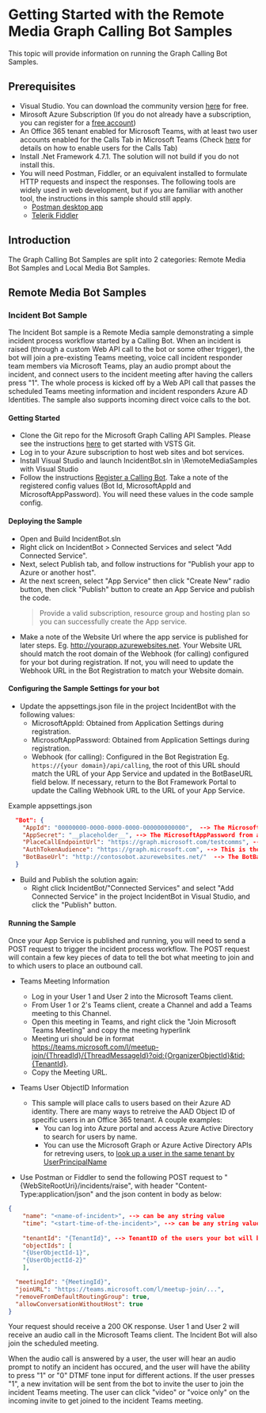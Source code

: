 # Getting Started with the Remote Media Graph Calling Bot Samples

This topic will provide information on running the Graph Calling Bot Samples.

## Prerequisites

* Visual Studio. You can download the community version [here](http://www.visualstudio.com) for free.
* Mirosoft Azure Subscription (If you do not already have a subscription, you can register for a <a href="https://azure.microsoft.com/en-us/free/" target="_blank">free account</a>)
* An Office 365 tenant enabled for Microsoft Teams, with at least two user accounts enabled for the Calls Tab in Microsoft Teams (Check [here](https://docs.microsoft.com/en-us/microsoftteams/configuring-teams-calling-quickstartguide) for details on how to enable users for the Calls Tab)
* Install .Net Framework 4.7.1.  The solution will not build if you do not install this.
* You will need Postman, Fiddler, or an equivalent installed to formulate HTTP requests and inspect the responses.  The following tools are widely used in web development, but if you are familiar with another tool, the instructions in this sample should still apply.
    + [Postman desktop app](https://www.getpostman.com/)
    + [Telerik Fiddler](http://www.telerik.com/fiddler)

## Introduction

The Graph Calling Bot Samples are split into 2 categories: Remote Media Bot Samples and Local Media Bot Samples.

## Remote Media Bot Samples

### Incident Bot Sample

The Incident Bot sample is a Remote Media sample demonstrating a simple incident process workflow started by a Calling Bot.  When an incident is raised (through a custom Web API call to the bot or some other trigger), the bot will join a pre-existing Teams meeting, voice call incident responder team members via Microsoft Teams, play an audio prompt about the incident, and connect users to the incident meeting after having the callers press "1". The whole process is kicked off by a Web API call that passes the scheduled Teams meeting information and incident responders Azure AD Identities. The sample also supports incoming direct voice calls to the bot.

#### Getting Started

* Clone the Git repo for the Microsoft Graph Calling API Samples. Please see the instructions [here](https://docs.microsoft.com/en-us/vsts/git/tutorial/clone?view=vsts&tabs=visual-studio) to get started with VSTS Git. 
* Log in to your Azure subscription to host web sites and bot services. 
* Install Visual Studio and launch IncidentBot.sln in <Repository>\RemoteMediaSamples with Visual Studio
* Follow the instructions [Register a Calling Bot](../Documentation/Register%20a%20Calling%20Bot%20for%20Microsoft%20Teams.md). Take a note of the registered config values (Bot Id, MicrosoftAppId and MicrosoftAppPassword). You will need these values in the code sample config.

#### Deploying the Sample

* Open and Build IncidentBot.sln
* Right click on IncidentBot > Connected Services and select "Add Connected Service".
* Next, select Publish tab, and follow instructions for "Publish your app to Azure or another host".
* At the next screen, select "App Service" then click "Create New" radio button, then click "Publish" button to create an App Service and publish the code.
    >Provide a valid subscription, resource group and hosting plan so you can successfully create the App service. 
* Make a note of the Website Url where the app service is published for later steps. Eg. http://yourapp.azurewebsites.net.  Your Website URL should match the root domain of the Webhook (for calling) configured for your bot during registration.  If not, you will need to update the Webhook URL in the Bot Registration to match your Website domain.

#### Configuring the Sample Settings for your bot

* Update the appsettings.json file in the project IncidentBot with the following values:
    * MicrosoftAppId: Obtained from Application Settings during registration. 
    * MicrosoftAppPassword: Obtained from Application Settings during registration. 
    * Webhook (for calling): Configured in the Bot Registration Eg. `https://{your domain}/api/calling`, the root of this URL should match the URL of your App Service and updated in the BotBaseURL field below.  If necessary, return to the Bot Framework Portal to update the Calling Webhook URL to the URL of your App Service.

Example appsettings.json
```json
  "Bot": {
    "AppId": "00000000-0000-0000-0000-000000000000",  --> The MicrosoftAppId/BotId from above
    "AppSecret": "__placeholder__", --> The MicrosoftAppPassword from above
    "PlaceCallEndpointUrl": "https://graph.microsoft.com/testcomms", --> This is the Microosft Graph entry point. Please keep the default value without any changes.
    "AuthTokenAudience": "https://graph.microsoft.com", --> This is the Microosft Graph entry point. Please keep the default value without any changes.
    "BotBaseUrl": "http://contosobot.azurewebsites.net/"  --> The BotBaseUrl is where the App Service is published
  }
```
* Build and Publish the solution again: 
    * Right click IncidentBot/"Connected Services" and select "Add Connected Service" in the project IncidentBot in Visual Studio, and click the "Publish" button.


#### Running the Sample 

Once your App Service is published and running, you will need to send a POST request to trigger the incident process workflow.  The POST request will contain a few key pieces of data to tell the bot what meeting to join and to which users to place an outbound call.

* Teams Meeting Information

    * Log in your User 1 and User 2 into the Microsoft Teams client.
    * From User 1 or 2's Teams client, create a Channel and add a Teams meeting to this Channel. 
    * Open this meeting in Teams, and right click the "Join Microsoft Teams Meeting" and copy the meeting hyperlink
    * Meeting uri should be in format https://teams.microsoft.com/l/meetup-join/{ThreadId}/{ThreadMessageId}?oid:{OrganizerObjectId}&tid:{TenantId}. 
    * Copy the Meeting URL. 

* Teams User ObjectID Information

    * This sample will place calls to users based on their Azure AD identity.  There are many ways to retreive the AAD Object ID of specific users in an Office 365 tenant.  A couple examples:
        * You can log into Azure portal and access Azure Active Directory to search for users by name.
        * You can use the Microsoft Graph or Azure Active Directory APIs for retreving users, to [look up a user in the same tenant by UserPrincipalName](https://developer.microsoft.com/en-us/graph/docs/api-reference/beta/api/user_get)

* Use Postman or Fiddler to send the following POST request to "\{WebSiteRootUri\}/incidents/raise", with header "Content-Type:application/json" and the json content in body as below:

```json
{
	"name": "<name-of-incident>", --> can be any string value
	"time": "<start-time-of-the-incident>", --> can be any string value
  
	"tenantId": "{TenantId}", --> TenantID of the users your bot will be calling
	"objectIds": [
	"{UserObjectId-1}",
	"{UserObjectId-2}"
	],

  "meetingId": "{MeetingId}",
  "joinURL": "https://teams.microsoft.com/l/meetup-join/...",
  "removeFromDefaultRoutingGroup": true,
  "allowConversationWithoutHost": true
}
```

Your request should receive a 200 OK response.  User 1 and User 2 will receive an audio call in the Microsoft Teams client.  The Incident Bot will also join the scheduled meeting.

When the audio call is answered by a user, the user will hear an audio prompt to notify an incident has occured, and the user will have the ability to press "1" or "0" DTMF tone input for different actions. If the user presses "1", a new invitation will be sent from the bot to invite the user to join the incident Teams meeting.  The user can click "video" or "voice only" on the incoming invite to get joined to the incident Teams meeting.
